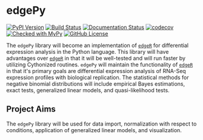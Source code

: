 # edgePy

[//]: # (TODO: Remove sample-sheet dummy library until we release on PyPi)
[![PyPI Version](https://badge.fury.io/py/edgePy.svg)](https://pypi.org/project/edgePy)
[![Build Status](https://travis-ci.org/r-bioinformatics/edgePy.svg?branch=master)](https://travis-ci.org/r-bioinformatics/edgePy)
[![Documentation Status](https://readthedocs.org/projects/edgepy/badge/?version=latest)](http://edgepy.readthedocs.io/en/latest/?badge=latest)
[![codecov](https://codecov.io/gh/r-bioinformatics/edgePy/branch/master/graph/badge.svg)](https://codecov.io/gh/r-bioinformatics/edgePy)
[![Checked with MyPy](http://www.mypy-lang.org/static/mypy_badge.svg)](http://mypy-lang.org/)
[![GitHub License](https://img.shields.io/pypi/l/sample-sheet.svg)](https://github.com/r-bioinformatics/edgePy/blob/master/LICENSE)

The `edgePy` library will become an implementation of [`edgeR`](https://bioconductor.org/packages/release/bioc/html/edgeR.html) for differential expression analysis in the Python language.
This library will have advantages over [`edgeR`](https://bioconductor.org/packages/release/bioc/html/edgeR.html) in that it will be well-tested and will run faster by utilizing Cythonized routines.
`edgePy` will maintain the functionality of [`edgeR`](https://bioconductor.org/packages/release/bioc/html/edgeR.html) in that it's primary goals are differential expression analysis of RNA-Seq expression profiles with biological replication.
The statistical methods for negative binomial distributions will include empirical Bayes estimations, exact tests, generalized linear models, and quasi-likelihood tests.

## Project Aims

The `edgePy` library will be used for data import, normalization with respect to conditions, application of generalized linear models, and visualization.

